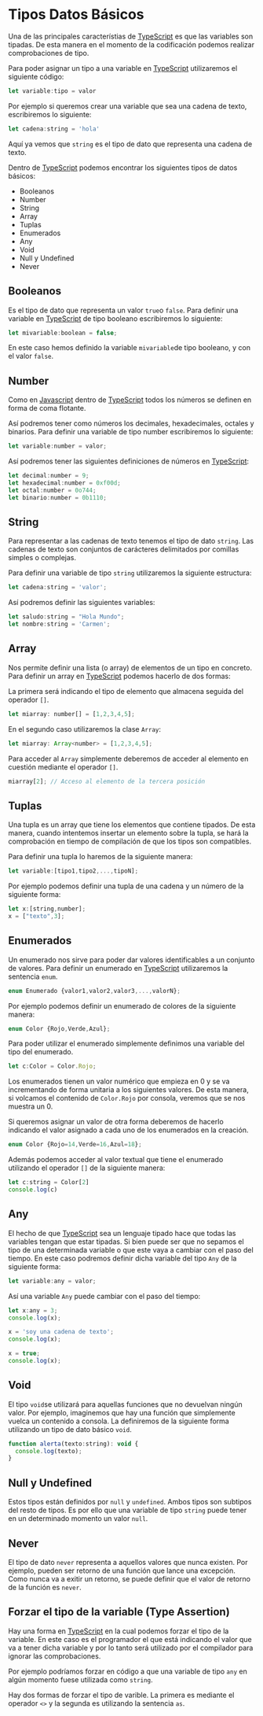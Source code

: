 # Tipos Datos Básicos


Una de las principales característias de [TypeScript][1] es que las variables son tipadas. De esta manera en el momento de la codificación podemos realizar comprobaciones de tipo.

Para poder asignar un tipo a una variable en [TypeScript][1] utilizaremos el siguiente código:

~~~javascript
let variable:tipo = valor
~~~

Por ejemplo si queremos crear una variable que sea una cadena de texto, escribiremos lo siguiente:

~~~javascript
let cadena:string = 'hola'
~~~

Aquí ya vemos que `string` es el tipo de dato que representa una cadena de texto.

Dentro de [TypeScript][1] podemos encontrar los siguientes tipos de datos básicos:

* Booleanos
* Number
* String
* Array
* Tuplas
* Enumerados
* Any
* Void
* Null y Undefined
* Never

## Booleanos
Es el tipo de dato que representa un valor `true`o `false`. Para definir una variable en [TypeScript][1] de tipo booleano escribiremos lo siguiente:

~~~javascript
let mivariable:boolean = false;
~~~

En este caso hemos definido la variable `mivariable`de tipo booleano, y con el valor `false`.

## Number
Como en [Javascript][2] dentro de [TypeScript][1] todos los números se definen en forma de coma flotante.

Así podremos tener como números los decimales, hexadecimales, octales y binarios. Para definir una variable de tipo number escribiremos lo siguiente:

~~~javascript
let variable:number = valor;
~~~

Así podremos tener las siguientes definiciones de números en [TypeScript][1]:

~~~javascript
let decimal:number = 9;
let hexadecimal:number = 0xf00d;
let octal:number = 0o744;
let binario:number = 0b1110;
~~~

## String
Para representar a las cadenas de texto tenemos el tipo de dato `string`. Las cadenas de texto son conjuntos de carácteres delimitados por comillas simples o complejas.

Para definir una variable de tipo `string` utilizaremos la siguiente estructura:

~~~javascript
let cadena:string = 'valor';
~~~

Así podremos definir las siguientes variables:

~~~javascript
let saludo:string = "Hola Mundo";
let nombre:string = 'Carmen';
~~~

## Array
Nos permite definir una lista (o array) de elementos de un tipo en concreto. Para definir un array en [TypeScript][1] podemos hacerlo de dos formas:

La primera será indicando el tipo de elemento que almacena seguida del operador `[]`.

~~~javascript
let miarray: number[] = [1,2,3,4,5];
~~~

En el segundo caso utilizaremos la clase `Array`:

~~~javascript
let miarray: Array<number> = [1,2,3,4,5];
~~~

Para acceder al `Array` simplemente deberemos de acceder al elemento en cuestión mediante el operador `[]`.

~~~javascript
miarray[2]; // Acceso al elemento de la tercera posición
~~~


## Tuplas
Una tupla es un array que tiene los elementos que contiene tipados. De esta manera, cuando intentemos insertar un elemento sobre la tupla, se hará la comprobación en tiempo de compilación de que los tipos son compatibles.

Para definir una tupla lo haremos de la siguiente manera:

~~~javascript
let variable:[tipo1,tipo2,...,tipoN];
~~~

Por ejemplo podemos definir una tupla de una cadena y un número de la siguiente forma:

~~~javascript
let x:[string,number];
x = ["texto",3];
~~~

## Enumerados
Un enumerado nos sirve para poder dar valores identificables a un conjunto de valores. Para definir un enumerado en [TypeScript][1] utilizaremos la sentencia `enum`.

~~~javascript
enum Enumerado {valor1,valor2,valor3,...,valorN};
~~~

Por ejemplo podemos definir un enumerado de colores de la siguiente manera:

~~~javascript
enum Color {Rojo,Verde,Azul};
~~~

Para poder utilizar el enumerado simplemente definimos una variable del tipo del enumerado.

~~~javascript
let c:Color = Color.Rojo;
~~~

Los enumerados tienen un valor numérico que empieza en 0 y se va incrementando de forma unitaria a los siguientes valores. De esta manera, si volcamos el contenido de `Color.Rojo` por consola, veremos que se nos muestra un 0.

Si queremos asignar un valor de otra forma deberemos de hacerlo indicando el valor asignado a cada uno de los enumerados en la creación.

~~~javascript
enum Color {Rojo=14,Verde=16,Azul=18};
~~~

Además podemos acceder al valor textual que tiene el enumerado utilizando el operador `[]` de la siguiente manera:

~~~javascript
let c:string = Color[2]
console.log(c)
~~~

## Any
El hecho de que [TypeScript][1] sea un lenguaje tipado hace que todas las variables tengan que estar tipadas. Si bien puede ser que no sepamos el tipo de una determinada variable o que este vaya a cambiar con el paso del tiempo. En este caso podremos definir dicha variable del tipo `Any` de la siguiente forma:

~~~javascript
let variable:any = valor;
~~~

Así una variable `Any` puede cambiar con el paso del tiempo:

~~~javascript
let x:any = 3;
console.log(x);

x = 'soy una cadena de texto';
console.log(x);

x = true;
console.log(x);
~~~

## Void
El tipo `void`se utilizará para aquellas funciones que no devuelvan ningún valor. Por ejemplo, imaginemos que hay una función que simplemente vuelca un contenido a consola. La definiremos de la siguiente forma utilizando un tipo de dato básico `void`.

~~~javascript
function alerta(texto:string): void {
  console.log(texto);
}
~~~

## Null y Undefined
Estos tipos están definidos por `null` y `undefined`. Ambos tipos son subtipos del resto de tipos. Es por ello que una variable de tipo `string` puede tener en un determinado momento un valor `null`.

## Never
El tipo de dato `never` representa a aquellos valores que nunca existen. Por ejemplo, pueden ser retorno de una función que lance una excepción. Como nunca va a exitir un retorno, se puede definir que el valor de retorno de la función es `never`.

## Forzar el tipo de la variable (Type Assertion)
Hay una forma en [TypeScript][1] en la cual podemos forzar el tipo de la variable. En este caso es el programador el que está indicando el valor que va a tener dicha variable y por lo tanto será utilizado por el compilador para ignorar las comprobaciones.


Por ejemplo podríamos forzar en código a que una variable de tipo `any` en algún momento fuese utilizada como `string`.

Hay dos formas de forzar el tipo de varible. La primera es mediante el operador `<>` y la segunda es utilizando la sentencia `as`.




[1]: http://www.manualweb.net/tutorial-typescript/
[2]: http://www.manualweb.net/tutorial-javascript/
